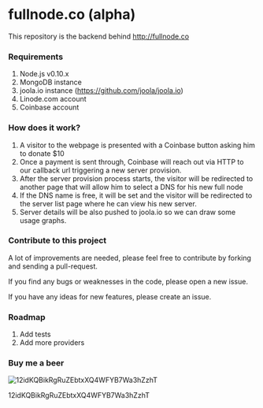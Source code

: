 # fullnode.co (alpha)

This repository is the backend behind http://fullnode.co

### Requirements

1. Node.js v0.10.x
2. MongoDB instance
3. joola.io instance (https://github.com/joola/joola.io)
4. Linode.com account
5. Coinbase account

### How does it work?

1. A visitor to the webpage is presented with a Coinbase button asking him to donate $10
2. Once a payment is sent through, Coinbase will reach out via HTTP to our callback url triggering a new server provision.
3. After the server provision process starts, the visitor will be redirected to another page that will allow him to select a DNS for his new full node
4. If the DNS name is free, it will be set and the visitor will be redirected to the server list page where he can view his new server.
5. Server details will be also pushed to joola.io so we can draw some usage graphs.

### Contribute to this project

A lot of improvements are needed, please feel free to contribute by forking and sending a pull-request.

If you find any bugs or weaknesses in the code, please open a new issue.

If you have any ideas for new features, please create an issue.

### Roadmap

1. Add tests
2. Add more providers

### Buy me a beer

![12idKQBikRgRuZEbtxXQ4WFYB7Wa3hZzhT](http://i.imgur.com/HHQkm9t.png)

12idKQBikRgRuZEbtxXQ4WFYB7Wa3hZzhT
